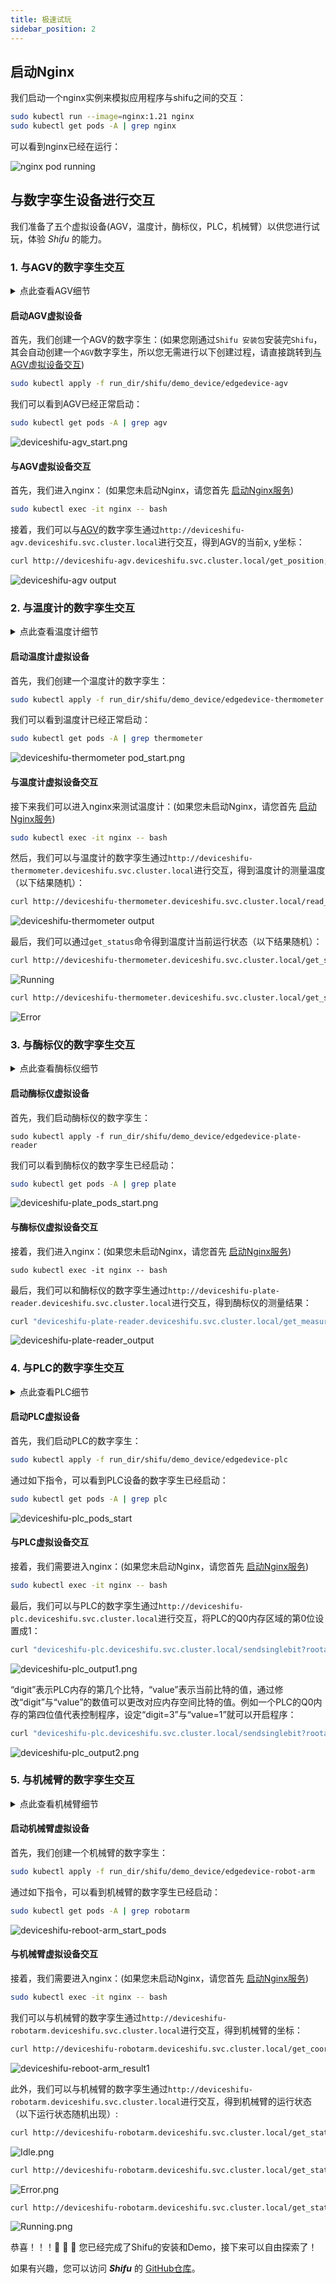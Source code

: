 ```yaml
---
title: 极速试玩
sidebar_position: 2
---
```

## 启动Nginx
我们启动一个nginx实例来模拟应用程序与shifu之间的交互：

```bash
sudo kubectl run --image=nginx:1.21 nginx
sudo kubectl get pods -A | grep nginx
```
可以看到nginx已经在运行：

![nginx pod running](images/nginxPodStatus.png)

## 与数字孪生设备进行交互

我们准备了五个虚拟设备(AGV，温度计，酶标仪，PLC，机械臂）以供您进行试玩，体验 *Shifu* 的能力。

### 1. 与AGV的数字孪生交互
<details>
  <summary> 点此查看AGV细节 </summary>
  Q：什么是AGV? <br/>
  A：AGV是一种自动导引运输车，具体介绍请点击<a href="https://baike.baidu.com/item/自动导引运输车/15535355">这里</a>。<br/>
  Q：这个试玩中如何模拟AGV? <br/>
  A：当模拟AGV接收到get_position命令时会生成并返回设备当前位置的x、y轴坐标。
</details>

#### 启动AGV虚拟设备
首先，我们创建一个AGV的数字孪生：(如果您刚通过`Shifu 安装包`安装完`Shifu`，其会自动创建一个`AGV`数字孪生，所以您无需进行以下创建过程，请直接跳转到[与AGV虚拟设备交互](#与agv虚拟设备交互))

```bash
sudo kubectl apply -f run_dir/shifu/demo_device/edgedevice-agv
```
我们可以看到AGV已经正常启动：

```bash
sudo kubectl get pods -A | grep agv
```
![deviceshifu-agv_start.png](images/deviceshifu-agv_start.png)

#### 与AGV虚拟设备交互

首先，我们进入nginx： (如果您未启动Nginx，请您首先 [启动Nginx服务](#启动nginx))

```bash
sudo kubectl exec -it nginx -- bash
```

接着，我们可以与[AGV](https://baike.baidu.com/item/自动导引运输车/15535355)的数字孪生通过`http://deviceshifu-agv.deviceshifu.svc.cluster.local`进行交互，得到AGV的当前x, y坐标：
```bash
curl http://deviceshifu-agv.deviceshifu.svc.cluster.local/get_position; echo
```

![deviceshifu-agv output](images/deviceshifu-agv_output.png)

### 2. 与温度计的数字孪生交互
<details>
  <summary> 点此查看温度计细节 </summary>
  Q：在这个试玩中如何模拟温度计?<br/>
  A：当模拟温度计接收到read_value命令时会生成并返回当前温度计的读数。
</details>

#### 启动温度计虚拟设备
首先，我们创建一个温度计的数字孪生：
```bash
sudo kubectl apply -f run_dir/shifu/demo_device/edgedevice-thermometer
```

我们可以看到温度计已经正常启动：
```bash
sudo kubectl get pods -A | grep thermometer
```

![deviceshifu-thermometer pod_start.png](images/deviceshifu-thermometer_pod_start.png)

#### 与温度计虚拟设备交互
接下来我们可以进入nginx来测试温度计：(如果您未启动Nginx，请您首先 [启动Nginx服务](#启动nginx))

```bash
sudo kubectl exec -it nginx -- bash
```

然后，我们可以与温度计的数字孪生通过`http://deviceshifu-thermometer.deviceshifu.svc.cluster.local`进行交互，得到温度计的测量温度（以下结果随机）：
```bash
curl http://deviceshifu-thermometer.deviceshifu.svc.cluster.local/read_value; echo
```

![deviceshifu-thermometer output](images/deviceshifu-thermometer-output.png)

最后，我们可以通过`get_status`命令得到温度计当前运行状态（以下结果随机）：

```bash
curl http://deviceshifu-thermometer.deviceshifu.svc.cluster.local/get_status; echo
```

![Running](images/Running.png)

```bash
curl http://deviceshifu-thermometer.deviceshifu.svc.cluster.local/get_status; echo
```

![Error](images/Error.png)

### 3. 与酶标仪的数字孪生交互

<details>
  <summary> 点此查看酶标仪细节 </summary>
  Q：什么是酶标仪? <br/>
  A：酶标仪是一种实验室设备，具体介绍请点击<a href="https://baike.baidu.com/item/%E9%85%B6%E6%A0%87%E4%BB%AA">这里</a>。<br/>
  Q：在这个试玩中如何模拟酶标仪? <br/>
  A：当模拟酶标仪接收到命令get_measurement会返回8*12的矩阵，其中的每一个数字代表一个样本中光谱分析扫描的结果数值。
</details>

#### 启动酶标仪虚拟设备
首先，我们启动酶标仪的数字孪生：

```
sudo kubectl apply -f run_dir/shifu/demo_device/edgedevice-plate-reader
```

我们可以看到酶标仪的数字孪生已经启动：

```bash
sudo kubectl get pods -A | grep plate
```
![deviceshifu-plate_pods_start.png](images/deviceshifu-plate-reader_pod_start.png)

#### 与酶标仪虚拟设备交互
接着，我们进入nginx：(如果您未启动Nginx，请您首先 [启动Nginx服务](#启动nginx))

```
sudo kubectl exec -it nginx -- bash
```

最后，我们可以和酶标仪的数字孪生通过`http://deviceshifu-plate-reader.deviceshifu.svc.cluster.local`进行交互，得到酶标仪的测量结果：
```bash
curl "deviceshifu-plate-reader.deviceshifu.svc.cluster.local/get_measurement"
```
![deviceshifu-plate-reader_output](images/deviceshifu-plate-reader_output.png)

### 4. 与PLC的数字孪生交互

<details>
  <summary> 点此查看PLC细节 </summary>
  Q：什么是PLC? <br/>
  A：PLC是一种非常普遍的工业控制器，具体介绍请点击<a href="https://baike.baidu.com/item/%E5%8F%AF%E7%BC%96%E7%A8%8B%E9%80%BB%E8%BE%91%E6%8E%A7%E5%88%B6%E5%99%A8/84414?fromtitle=PLC&fromid=275974">这里</a>。<br/>
  Q：在这个试玩中如何模拟PLC? <br/>
  A：当模拟PLC接收到 sendsinglebit 命令可以修改内存区域中一个bit，接收到 getcontent 命令可以得到内存区域中一个byte的值。
</details>

#### 启动PLC虚拟设备
首先，我们启动PLC的数字孪生：

```bash
sudo kubectl apply -f run_dir/shifu/demo_device/edgedevice-plc
```

通过如下指令，可以看到PLC设备的数字孪生已经启动：

```bash
sudo kubectl get pods -A | grep plc
```

![deviceshifu-plc_pods_start](images/deviceshifu-plc_pods_start.png)
#### 与PLC虚拟设备交互
接着，我们需要进入nginx：(如果您未启动Nginx，请您首先 [启动Nginx服务](#启动nginx))

```bash
sudo kubectl exec -it nginx -- bash
```

最后，我们可以与PLC的数字孪生通过`http://deviceshifu-plc.deviceshifu.svc.cluster.local`进行交互，将PLC的Q0内存区域的第0位设置成1：
```bash
curl "deviceshifu-plc.deviceshifu.svc.cluster.local/sendsinglebit?rootaddress=Q&address=0&start=0&digit=0&value=1"; echo
```

![deviceshifu-plc_output1.png](images/deviceshifu-plc_output1.png)

“digit”表示PLC内存的第几个比特，“value”表示当前比特的值，通过修改“digit”与“value”的数值可以更改对应内存空间比特的值。例如一个PLC的Q0内存的第四位值代表控制程序，设定“digit=3”与“value=1”就可以开启程序：

```bash
curl "deviceshifu-plc.deviceshifu.svc.cluster.local/sendsinglebit?rootaddress=Q&address=0&start=0&digit=3&value=1"; echo
```

![deviceshifu-plc_output2.png](images/deviceshifu-plc_output2.png)

### 5. 与机械臂的数字孪生交互
<details>
  <summary> 点此查看机械臂细节 </summary>
  Q：什么是机械臂? <br/>
  A：机械臂是一种非常普遍的工业控制器，具体介绍请点击<a href="https://baike.baidu.com/item/%E6%9C%BA%E6%A2%B0%E8%87%82/2178090">这里</a>。<br/>
  Q：在这个试玩中如何模拟机械臂? <br/>
  A：当模拟机械臂接收到get_coordinate命令后会返回其当前的x, y, z轴坐标。
</details>

#### 启动机械臂虚拟设备
首先，我们创建一个机械臂的数字孪生：

```bash
sudo kubectl apply -f run_dir/shifu/demo_device/edgedevice-robot-arm
```

通过如下指令，可以看到机械臂的数字孪生已经启动：

```bash
sudo kubectl get pods -A | grep robotarm
```

![deviceshifu-reboot-arm_start_pods](images/deviceshifu-reboot-arm_start_pods.png)

#### 与机械臂虚拟设备交互
接着，我们需要进入nginx：(如果您未启动Nginx，请您首先 [启动Nginx服务](#启动nginx))

```bash
sudo kubectl exec -it nginx -- bash
```

我们可以与机械臂的数字孪生通过`http://deviceshifu-robotarm.deviceshifu.svc.cluster.local`进行交互，得到机械臂的坐标：

```bash
curl http://deviceshifu-robotarm.deviceshifu.svc.cluster.local/get_coordinate; echo
```

![deviceshifu-reboot-arm_result1](images/deviceshifu-reboot-arm_result1.png)

此外，我们可以与机械臂的数字孪生通过`http://deviceshifu-robotarm.deviceshifu.svc.cluster.local`进行交互，得到机械臂的运行状态（以下运行状态随机出现）:

```bash
curl http://deviceshifu-robotarm.deviceshifu.svc.cluster.local/get_status; echo
```

![Idle.png](images/Idle.png)

```bash
curl http://deviceshifu-robotarm.deviceshifu.svc.cluster.local/get_status; echo
```

![Error.png](images/Error.png)

```bash
curl http://deviceshifu-robotarm.deviceshifu.svc.cluster.local/get_status; echo
```

![Running.png](images/Running.png)

恭喜！！！:rocket: :rocket: :rocket: 您已经完成了Shifu的安装和Demo，接下来可以自由探索了！

如果有兴趣，您可以访问 ***Shifu*** 的 [GitHub仓库](https://github.com/Edgenesis/shifu)。
